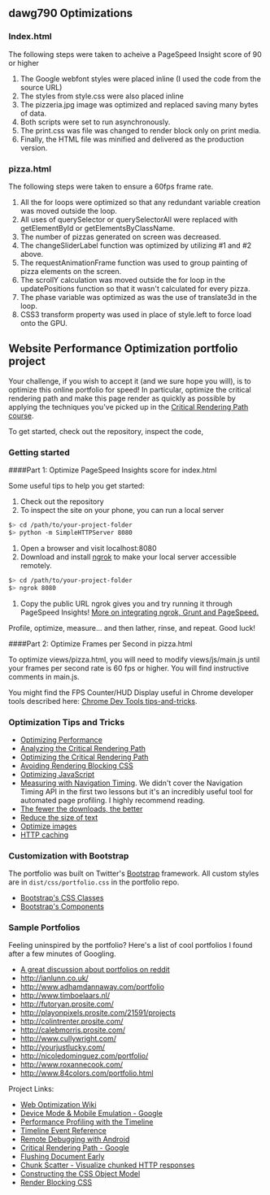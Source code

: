 ## dawg790 Optimizations

### Index.html

The following steps were taken to acheive a PageSpeed Insight score of 90 or higher
1. The Google webfont styles were placed inline (I used the code from the source URL)
2. The styles from style.css were also placed inline
3. The pizzeria.jpg image was optimized and replaced saving many bytes of data.
4. Both scripts were set to run asynchronously.
5. The print.css was file was changed to render block only on print media.
6. Finally, the HTML file was minified and delivered as the production version.

### pizza.html

The following steps were taken to ensure a 60fps frame rate.
1. All the for loops were optimized so that any redundant variable creation was moved outside the loop.
2. All uses of querySelector or querySelectorAll were replaced with getElementById or getElementsByClassName.
3. The number of pizzas generated on screen was decreased.
4. The changeSliderLabel function was optimized by utilizing #1 and #2 above.
5. The requestAnimationFrame function was used to group painting of pizza elements on the screen.
6. The scrollY calculation was moved outside the for loop in the updatePositions function so that it wasn't
calculated for every pizza.
7. The phase variable was optimized as was the use of translate3d in the loop.
8. CSS3 transform property was used in place of style.left to force load onto the GPU.


## Website Performance Optimization portfolio project

Your challenge, if you wish to accept it (and we sure hope you will), is to optimize this online portfolio for speed! In particular, optimize the critical rendering path and make this page render as quickly as possible by applying the techniques you've picked up in the [Critical Rendering Path course](https://www.udacity.com/course/ud884).

To get started, check out the repository, inspect the code,

### Getting started

####Part 1: Optimize PageSpeed Insights score for index.html

Some useful tips to help you get started:

1. Check out the repository
1. To inspect the site on your phone, you can run a local server

  ```bash
  $> cd /path/to/your-project-folder
  $> python -m SimpleHTTPServer 8080
  ```

1. Open a browser and visit localhost:8080
1. Download and install [ngrok](https://ngrok.com/) to make your local server accessible remotely.

  ``` bash
  $> cd /path/to/your-project-folder
  $> ngrok 8080
  ```

1. Copy the public URL ngrok gives you and try running it through PageSpeed Insights! [More on integrating ngrok, Grunt and PageSpeed.](http://www.jamescryer.com/2014/06/12/grunt-pagespeed-and-ngrok-locally-testing/)

Profile, optimize, measure... and then lather, rinse, and repeat. Good luck!

####Part 2: Optimize Frames per Second in pizza.html

To optimize views/pizza.html, you will need to modify views/js/main.js until your frames per second rate is 60 fps or higher. You will find instructive comments in main.js.

You might find the FPS Counter/HUD Display useful in Chrome developer tools described here: [Chrome Dev Tools tips-and-tricks](https://developer.chrome.com/devtools/docs/tips-and-tricks).

### Optimization Tips and Tricks
* [Optimizing Performance](https://developers.google.com/web/fundamentals/performance/ "web performance")
* [Analyzing the Critical Rendering Path](https://developers.google.com/web/fundamentals/performance/critical-rendering-path/analyzing-crp.html "analyzing crp")
* [Optimizing the Critical Rendering Path](https://developers.google.com/web/fundamentals/performance/critical-rendering-path/optimizing-critical-rendering-path.html "optimize the crp!")
* [Avoiding Rendering Blocking CSS](https://developers.google.com/web/fundamentals/performance/critical-rendering-path/render-blocking-css.html "render blocking css")
* [Optimizing JavaScript](https://developers.google.com/web/fundamentals/performance/critical-rendering-path/adding-interactivity-with-javascript.html "javascript")
* [Measuring with Navigation Timing](https://developers.google.com/web/fundamentals/performance/critical-rendering-path/measure-crp.html "nav timing api"). We didn't cover the Navigation Timing API in the first two lessons but it's an incredibly useful tool for automated page profiling. I highly recommend reading.
* <a href="https://developers.google.com/web/fundamentals/performance/optimizing-content-efficiency/eliminate-downloads.html">The fewer the downloads, the better</a>
* <a href="https://developers.google.com/web/fundamentals/performance/optimizing-content-efficiency/optimize-encoding-and-transfer.html">Reduce the size of text</a>
* <a href="https://developers.google.com/web/fundamentals/performance/optimizing-content-efficiency/image-optimization.html">Optimize images</a>
* <a href="https://developers.google.com/web/fundamentals/performance/optimizing-content-efficiency/http-caching.html">HTTP caching</a>

### Customization with Bootstrap
The portfolio was built on Twitter's <a href="http://getbootstrap.com/">Bootstrap</a> framework. All custom styles are in `dist/css/portfolio.css` in the portfolio repo.

* <a href="http://getbootstrap.com/css/">Bootstrap's CSS Classes</a>
* <a href="http://getbootstrap.com/components/">Bootstrap's Components</a>

### Sample Portfolios

Feeling uninspired by the portfolio? Here's a list of cool portfolios I found after a few minutes of Googling.

* <a href="http://www.reddit.com/r/webdev/comments/280qkr/would_anybody_like_to_post_their_portfolio_site/">A great discussion about portfolios on reddit</a>
* <a href="http://ianlunn.co.uk/">http://ianlunn.co.uk/</a>
* <a href="http://www.adhamdannaway.com/portfolio">http://www.adhamdannaway.com/portfolio</a>
* <a href="http://www.timboelaars.nl/">http://www.timboelaars.nl/</a>
* <a href="http://futoryan.prosite.com/">http://futoryan.prosite.com/</a>
* <a href="http://playonpixels.prosite.com/21591/projects">http://playonpixels.prosite.com/21591/projects</a>
* <a href="http://colintrenter.prosite.com/">http://colintrenter.prosite.com/</a>
* <a href="http://calebmorris.prosite.com/">http://calebmorris.prosite.com/</a>
* <a href="http://www.cullywright.com/">http://www.cullywright.com/</a>
* <a href="http://yourjustlucky.com/">http://yourjustlucky.com/</a>
* <a href="http://nicoledominguez.com/portfolio/">http://nicoledominguez.com/portfolio/</a>
* <a href="http://www.roxannecook.com/">http://www.roxannecook.com/</a>
* <a href="http://www.84colors.com/portfolio.html">http://www.84colors.com/portfolio.html</a>

Project Links:
* <a href="https://www.udacity.com/wiki/ud884">Web Optimization Wiki</a>
* <a href="https://developer.chrome.com/devtools/docs/device-mode">Device Mode &amp; Mobile Emulation - Google</a>
* <a href="https://developer.chrome.com/devtools/docs/timeline#making-a-recording">Performance Profiling with the Timeline</a>
* <a href="https://developer.chrome.com/devtools/docs/timeline#timeline-event-reference">Timeline Event Reference</a>
* <a href="https://developer.chrome.com/devtools/docs/remote-debugging">Remote Debugging with Android</a>
* <a href="https://developers.google.com/web/fundamentals/performance/critical-rendering-path/">Critical Rendering Path - Google</a>
* <a href="http://www.stevesouders.com/blog/2009/05/18/flushing-the-document-early/">Flushing Document Early</a>
* <a href="http://blog.cowchimp.com/chunk-scatter-http-chunked-response-analysis-tool/">Chunk Scatter - Visualize chunked HTTP responses</a>
* <a href="https://developers.google.com/web/fundamentals/performance/critical-rendering-path/constructing-the-object-model#css-object-model-cssom">Constructing the CSS Object Model</a>
* <a href="https://developers.google.com/web/fundamentals/performance/critical-rendering-path/render-blocking-css">Render Blocking CSS</a>